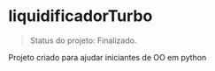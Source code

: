 <h1>liquidificadorTurbo</h1>

>Status do projeto: Finalizado.

Projeto criado para ajudar iniciantes de OO em python
